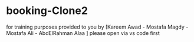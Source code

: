 # booking-Clone2
for training purposes 
provided to you by [Kareem Awad - Mostafa Magdy - Mostafa Ali - AbdElRahman Alaa ]
please open via vs code first
